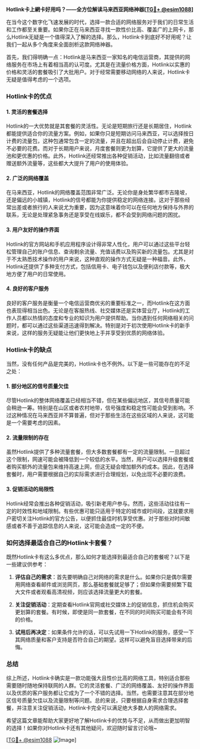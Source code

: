 **Hotlink卡上網卡好用吗？——全方位解读马来西亚网络神器[[TG💪+ @esim1088](https://t.me/s/esim1088)]**

在当今这个数字化飞速发展的时代，选择一款合适的网络服务对于我们的日常生活和工作都至关重要。如果你正在马来西亚寻找一款性价比高、覆盖广的上网卡，那么Hotlink无疑是一个值得深入了解的选择。那么，Hotlink卡到底好不好用呢？让我们一起从多个角度来全面剖析这款网络神器。

首先，我们得明确一点：Hotlink是马来西亚一家知名的电信运营商，其提供的网络服务在市场上有着相当高的认可度。尤其是在流量价格方面，Hotlink以实惠的价格和灵活的套餐吸引了大批用户。对于经常需要移动网络的人来说，Hotlink卡无疑是值得考虑的一个选项。

### **Hotlink卡的优点**

#### **1. 灵活的套餐选择**
Hotlink的一大优势就是其套餐的灵活性。无论是短期旅行还是长期居住，Hotlink都能提供适合你的流量方案。例如，如果你只是短期访问马来西亚，可以选择按日计费的流量包，这种包通常包含一定的流量，并且在超出后会自动停止计费，避免不必要的花费。而对于长期用户来说，月度套餐则更为划算，它提供了更大的流量池和更优惠的价格。此外，Hotlink还经常推出各种促销活动，比如流量翻倍或者赠送额外流量等，这些都大大提升了用户的使用体验。

#### **2. 广泛的网络覆盖**
在马来西亚，Hotlink的网络覆盖范围非常广泛。无论你是身处繁华都市吉隆坡，还是偏远的小城镇，Hotlink的信号都能为你提供稳定的网络连接。这对于那些经常出差或者旅行的人来说尤为重要，因为这意味着你可以在任何地方保持与外界的联系，无论是处理紧急事务还是享受在线娱乐，都不会受到网络问题的困扰。

#### **3. 用户友好的操作界面**
Hotlink的官方网站和手机应用程序设计得非常人性化，用户可以通过这些平台轻松管理自己的账户信息、查询剩余流量、充值话费以及购买新的流量包。尤其是对于不太熟悉技术操作的用户来说，这种直观的操作方式无疑是一种福音。此外，Hotlink还提供了多种支付方式，包括信用卡、电子钱包以及便利店付款等，极大地方便了用户的日常使用。

#### **4. 良好的客户服务**
良好的客户服务是衡量一个电信运营商优劣的重要标准之一，而Hotlink在这方面也表现得相当出色。无论是在客服热线、社交媒体还是实体营业厅，Hotlink的工作人员都以热情的态度和专业的知识为用户提供帮助。当你遇到任何网络相关的问题时，都可以通过这些渠道迅速得到解决。特别是对于初次使用Hotlink卡的新手来说，这样的服务无疑能让他们更快地上手并享受到优质的网络体验。

### **Hotlink卡的缺点**

当然，没有任何产品是完美的，Hotlink卡也不例外。以下是一些可能存在的不足之处：

#### **1. 部分地区的信号质量欠佳**
尽管Hotlink的整体网络覆盖已经相当不错，但在某些偏远地区，其信号质量可能会稍逊一筹。特别是在山区或者农村地带，信号强度和稳定性可能会受到影响。不过这种情况在马来西亚并不算普遍，但对于那些生活在这些区域的人来说，这可能是一个需要考虑的因素。

#### **2. 流量限制的存在**
虽然Hotlink提供了多种流量套餐，但大多数套餐都有一定的流量限制。一旦超过这个限制，网速可能会被降低到一个较低的水平。当然，用户可以选择升级套餐或者购买额外的流量包来维持高速上网，但这无疑会增加额外的成本。因此，在选择套餐时，用户需要根据自己的实际需求进行合理规划，以免出现不必要的浪费。

#### **3. 促销活动的局限性**
Hotlink经常会推出各种促销活动，吸引新老用户参与。然而，这些活动往往有一定的时效性和地域限制。有些优惠可能只适用于特定的城市或时间段，这就要求用户密切关注Hotlink的官方公告，以便抓住最佳时机享受优惠。对于那些对时间敏感或者不善于追踪信息的人来说，这可能会造成一定的不便。

### **如何选择最适合自己的Hotlink卡套餐？**

既然Hotlink卡有这么多优点，那么如何才能选择到最适合自己的套餐呢？以下是一些建议供参考：

1. **评估自己的需求**：首先要明确自己对网络的需求是什么。如果你只是偶尔需要用网络查看邮件或浏览网页，那么基础套餐就足够了；但如果你需要频繁下载大文件或者观看高清视频，则应该选择流量更大的套餐。
   
2. **关注促销活动**：定期查看Hotlink官网或社交媒体上的促销信息，抓住机会购买更划算的套餐。有时候，即使是同一款套餐，在不同的时间购买可能会有不同的价格。

3. **试用后再决定**：如果条件允许的话，可以先试用一下Hotlink的服务，感受一下其网络质量和客户支持是否符合自己的期望。这样可以避免盲目选择带来的后悔。

### **总结**

综上所述，Hotlink卡确实是一款功能强大且性价比高的网络工具，特别适合那些需要随时随地保持联网的人群。它的灵活套餐、广泛的网络覆盖、友好的操作界面以及优质的客户服务都让它成为了一个不错的选择。当然，也需要注意其在部分地区信号质量欠佳以及流量限制等问题。总的来说，只要根据自身需求合理选择套餐，并注意关注促销活动，Hotlink卡完全可以满足绝大多数人的网络需求。

希望这篇文章能帮助大家更好地了解Hotlink卡的优势与不足，从而做出更加明智的选择！如果你对Hotlink卡还有其他疑问，欢迎随时留言讨论哦~ 

[[TG💪+ @esim1088](https://t.me/s/esim1088) ![Image](https://i.postimg.cc/4NQfJmqS/Snipaste-2025-05-13-00-14-12.png)]